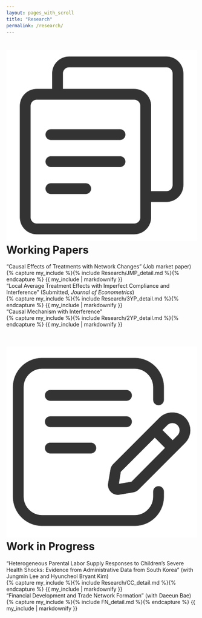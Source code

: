 ```yaml
---
layout: pages_with_scroll
title: "Research"
permalink: /research/
---
```

<!--
<div style="margin-top: 50px;">
</div>
-->

<img src="/assets/images/wp.png" alt="Icon"  class="item_icon">Working Papers
======
<div class="item_container">
    <div class="item_title active"> 
        <span class="arrow"></span>
        <span class="text">
            “Causal Effects of Treatments with Network Changes” (Job market paper)
        </span>        
    </div>
    <div class="item_content expanded">
        {% capture my_include %}{% include Research/JMP_detail.md %}{% endcapture %}
            {{ my_include | markdownify }}
    </div>
</div>
<div class="item_container">
    <div class="item_title"> 
        <span class="arrow"></span>
        <span class="text">
            “Local Average Treatment Effects with Imperfect Compliance and Interference” (Submitted, <i>Journal of Econometrics</i>)
        </span>        
    </div>
    <div class="item_content">
        {% capture my_include %}{% include Research/3YP_detail.md %}{% endcapture %}
            {{ my_include | markdownify }}
    </div>
</div>
<div class="item_container">
    <div class="item_title"> 
        <span class="arrow"></span>
        <span class="text">
            “Causal Mechanism with Interference”
        </span>        
    </div>
    <div class="item_content">
        {% capture my_include %}{% include Research/2YP_detail.md %}{% endcapture %}
            {{ my_include | markdownify }}
    </div>
</div>


<!--
  * Estimation Package: [Stata, Matlab, Python, Julia, R]
  * Simulation: [[Matlab]](https://github.com/SiwonRyu/3YP_Simulation)
  * Empirical Application: [Stata]
-->

<div style="margin-top: 50px;"></div>

<img src="/assets/images/wip.png" alt="Icon"  class="item_icon">Work in Progress
======
<div class="item_container">
    <div class="item_title"> 
        <span class="arrow"></span>     
        <span class="text">
            “Heterogeneous Parental Labor Supply Responses to Children’s Severe Health Shocks: Evidence from Administrative Data from South Korea” (with Jungmin Lee and Hyuncheol Bryant Kim)
        </span>        
    </div>
    <div class="item_content">
        {% capture my_include %}{% include Research/CC_detail.md %}{% endcapture %}
        {{ my_include | markdownify }}
    </div>
</div>


<div class="item_container">
    <div class="item_title"> 
        <span class="arrow"></span>     
        <span class="text">
            “Financial Development and Trade Network Formation” (with Daeeun Bae)
        </span>        
    </div>
    <div class="item_content">
        {% capture my_include %}{% include FN_detail.md %}{% endcapture %}
        {{ my_include | markdownify }}
    </div>
</div>